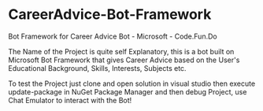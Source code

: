 # CareerAdvice-Bot-Framework
Bot Framework for Career Advice Bot - Microsoft - Code.Fun.Do

The Name of the Project is quite self Explanatory, this is a bot built on Microsoft Bot Framework that 
gives Career Advice based on the User's Educational Background, Skills, Interests, Subjects etc.

To test the Project just clone and open solution in visual studio then execute update-package in NuGet Package Manager
and then debug Project, use Chat Emulator to interact with the Bot!
